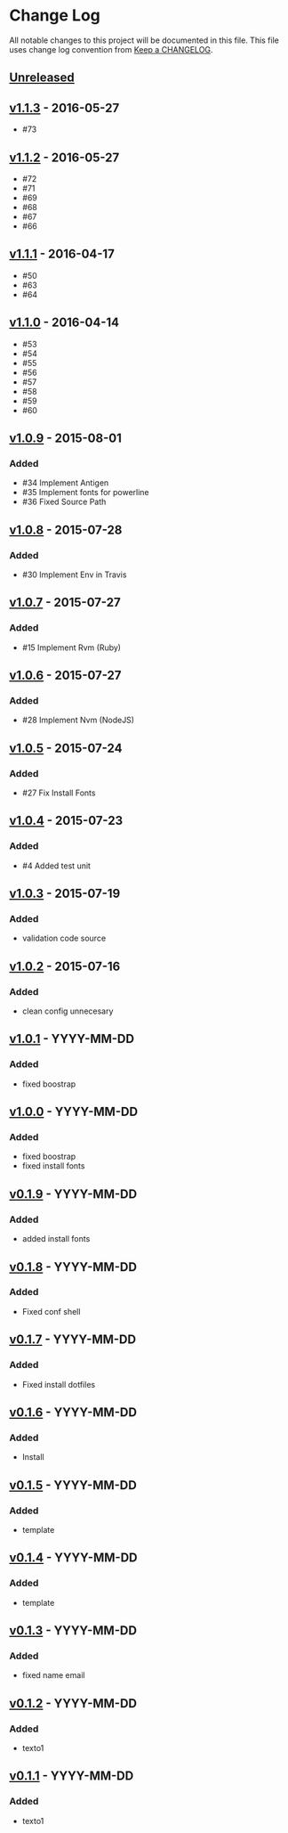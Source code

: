 # Change Log
All notable changes to this project will be documented in this file.
This file uses change log convention from [Keep a CHANGELOG](http://keepachangelog.com).

## [Unreleased][unreleased]

## [v1.1.3] - 2016-05-27

- #73

## [v1.1.2] - 2016-05-27

- #72
- #71
- #69
- #68
- #67
- #66

## [v1.1.1] - 2016-04-17

- #50
- #63
- #64

## [v1.1.0] - 2016-04-14

- #53
- #54
- #55
- #56
- #57
- #58
- #59
- #60

## [v1.0.9] - 2015-08-01

### Added
- #34 Implement Antigen
- #35 Implement fonts for powerline
- #36 Fixed Source Path

## [v1.0.8] - 2015-07-28

### Added
- #30 Implement Env in Travis

## [v1.0.7] - 2015-07-27

### Added
- #15 Implement Rvm (Ruby)

## [v1.0.6] - 2015-07-27

### Added
- #28 Implement Nvm (NodeJS)

## [v1.0.5] - 2015-07-24

### Added
- #27 Fix Install Fonts

## [v1.0.4] - 2015-07-23

### Added
- #4 Added test unit

## [v1.0.3] - 2015-07-19

### Added
- validation code source

## [v1.0.2] - 2015-07-16

### Added
- clean config unnecesary

## [v1.0.1] - YYYY-MM-DD

### Added
- fixed boostrap

## [v1.0.0] - YYYY-MM-DD

### Added
- fixed boostrap
- fixed install fonts

## [v0.1.9] - YYYY-MM-DD

### Added
- added install fonts

## [v0.1.8] - YYYY-MM-DD

### Added
- Fixed conf shell

## [v0.1.7] - YYYY-MM-DD

### Added
- Fixed install dotfiles

## [v0.1.6] - YYYY-MM-DD

### Added
- Install

## [v0.1.5] - YYYY-MM-DD

### Added
- template

## [v0.1.4] - YYYY-MM-DD

### Added
- template

## [v0.1.3] - YYYY-MM-DD

### Added
- fixed name email

## [v0.1.2] - YYYY-MM-DD

### Added
- texto1

## [v0.1.1] - YYYY-MM-DD

### Added
- texto1

[CHANGELOG.md]: CHANGELOG.md
[CONTRIBUTING.md]: CONTRIBUTING.md
[LICENCE.md]: LICENCE.md
[README.md]: README.md

[unreleased]: https://github.com/luismayta/dotfiles/compare/v1.1.3...HEAD
[v1.1.3]: https://github.com/luismayta/dotfiles/compare/v1.1.2...v1.1.3
[v1.1.2]: https://github.com/luismayta/dotfiles/compare/v1.1.1...v1.1.2
[v1.1.1]: https://github.com/luismayta/dotfiles/compare/v1.1.0...v1.1.1
[v1.1.0]: https://github.com/luismayta/dotfiles/compare/v1.0.9...v1.1.0
[v1.0.9]: https://github.com/luismayta/dotfiles/compare/v1.0.8...v1.0.9
[v1.0.8]: https://github.com/luismayta/dotfiles/compare/v1.0.7...v1.0.8
[v1.0.7]: https://github.com/luismayta/dotfiles/compare/v1.0.6...v1.0.7
[v1.0.6]: https://github.com/luismayta/dotfiles/compare/v1.0.5...v1.0.6
[v1.0.5]: https://github.com/luismayta/dotfiles/compare/v1.0.4...v1.0.5
[v1.0.4]: https://github.com/luismayta/dotfiles/compare/v1.0.3...v1.0.4
[v1.0.3]: https://github.com/luismayta/dotfiles/compare/v1.0.2...v1.0.3
[v1.0.2]: https://github.com/luismayta/dotfiles/compare/v1.0.1...v1.0.2
[v1.0.1]: https://github.com/luismayta/dotfiles/compare/v1.0.0...v1.0.1
[v1.0.0]: https://github.com/luismayta/dotfiles/compare/v0.1.9...v1.0.0
[v0.1.9]: https://github.com/luismayta/dotfiles/compare/v0.1.8...v0.1.9
[v0.1.8]: https://github.com/luismayta/dotfiles/compare/v0.1.7...v0.1.8
[v0.1.7]: https://github.com/luismayta/dotfiles/compare/v0.1.6...v0.1.7
[v0.1.6]: https://github.com/luismayta/dotfiles/compare/v0.1.5...v0.1.6
[v0.1.5]: https://github.com/luismayta/dotfiles/compare/v0.1.4...v0.1.5
[v0.1.4]: https://github.com/luismayta/dotfiles/compare/v0.1.3...v0.1.4
[v0.1.3]: https://github.com/luismayta/dotfiles/compare/v0.1.2...v0.1.3
[v0.1.2]: https://github.com/luismayta/dotfiles/compare/v0.1.1...v0.1.2
[v0.1.1]: https://github.com/luismayta/dotfiles/compare/v0.1.0...v0.1.1